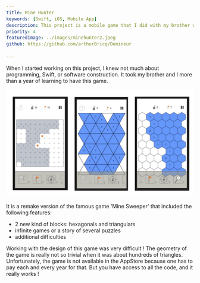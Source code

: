 ```yaml
---
title: Mine Hunter
keywords: [Swift, iOS, Mobile App]
description: This project is a mobile game that I did with my brother when we were younger. Though it may not be the most professional recommendation, I had learned a lot while working on this enormous remake of the very famous Mine Sweeper.
priority: 4
featuredImage: ../images/minehunter2.jpeg
github: https://github.com/arthurBricq/Demineur

---
```


When I started working on this project, I knew not much about programming, Swift, or software construction. It took my brother and I more than a year of learning to have this game. 

![](../images/minehunter.png)

It is a remake version of the famous game 'Mine Sweeper' that included the following features:
- 2 new kind of blocks: hexagonals and triangulars 
- infinite games or a story of several puzzles
- additional difficulties

Working with the design of this game was very difficult ! The geometry of the game is really not so trivial when it was about hundreds of triangles. Unfortunately, the game is not available in the AppStore because one has to pay each and every year for that. But you have access to all the code, and it really works !
